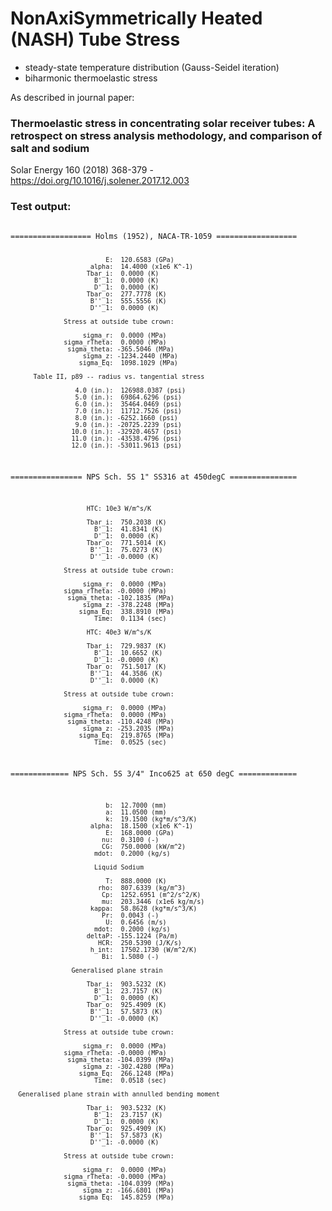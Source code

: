 # NonAxiSymmetrically Heated (NASH) Tube Stress
- steady-state temperature distribution (Gauss-Seidel iteration)
- biharmonic thermoelastic stress

As described in journal paper:
### Thermoelastic stress in concentrating solar receiver tubes: A retrospect on stress analysis methodology, and comparison of salt and sodium
Solar Energy 160 (2018) 368-379 - https://doi.org/10.1016/j.solener.2017.12.003

### Test output:

<code>
================== Holms (1952), NACA-TR-1059 ==================

                             E:  120.6583 (GPa)
                         alpha:  14.4000 (x1e6 K^-1)
                        Tbar_i:  0.0000 (K)
                          B'_1:  0.0000 (K)
                          D'_1:  0.0000 (K)
                        Tbar_o:  277.7778 (K)
                         B''_1:  555.5556 (K)
                         D''_1:  0.0000 (K)

                  Stress at outside tube crown:                 

                       sigma_r:  0.0000 (MPa)
                  sigma_rTheta:  0.0000 (MPa)
                   sigma_theta: -365.5046 (MPa)
                       sigma_z: -1234.2440 (MPa)
                      sigma_Eq:  1098.1029 (MPa)

          Table II, p89 -- radius vs. tangential stress         

                     4.0 (in.):  126988.0387 (psi)
                     5.0 (in.):  69864.6296 (psi)
                     6.0 (in.):  35464.0469 (psi)
                     7.0 (in.):  11712.7526 (psi)
                     8.0 (in.): -6252.1660 (psi)
                     9.0 (in.): -20725.2239 (psi)
                    10.0 (in.): -32920.4657 (psi)
                    11.0 (in.): -43538.4796 (psi)
                    12.0 (in.): -53011.9613 (psi)

================ NPS Sch. 5S 1" SS316 at 450degC ===============


                        HTC: 10e3 W/m^s/K                       

                        Tbar_i:  750.2038 (K)
                          B'_1:  41.8341 (K)
                          D'_1:  0.0000 (K)
                        Tbar_o:  771.5014 (K)
                         B''_1:  75.0273 (K)
                         D''_1: -0.0000 (K)

                  Stress at outside tube crown:                 

                       sigma_r:  0.0000 (MPa)
                  sigma_rTheta: -0.0000 (MPa)
                   sigma_theta: -102.1835 (MPa)
                       sigma_z: -378.2248 (MPa)
                      sigma_Eq:  338.8910 (MPa)
                          Time:  0.1134 (sec)

                        HTC: 40e3 W/m^s/K                       

                        Tbar_i:  729.9837 (K)
                          B'_1:  10.6652 (K)
                          D'_1: -0.0000 (K)
                        Tbar_o:  751.5017 (K)
                         B''_1:  44.3586 (K)
                         D''_1:  0.0000 (K)

                  Stress at outside tube crown:                 

                       sigma_r:  0.0000 (MPa)
                  sigma_rTheta:  0.0000 (MPa)
                   sigma_theta: -110.4248 (MPa)
                       sigma_z: -253.2035 (MPa)
                      sigma_Eq:  219.8765 (MPa)
                          Time:  0.0525 (sec)

============= NPS Sch. 5S 3/4" Inco625 at 650 degC =============

                             b:  12.7000 (mm)
                             a:  11.0500 (mm)
                             k:  19.1500 (kg*m/s^3/K)
                         alpha:  18.1500 (x1e6 K^-1)
                             E:  168.0000 (GPa)
                            nu:  0.3100 (-)
                            CG:  750.0000 (kW/m^2)
                          mdot:  0.2000 (kg/s)

                          Liquid Sodium                         

                             T:  888.0000 (K)
                           rho:  807.6339 (kg/m^3)
                            Cp:  1252.6951 (m^2/s^2/K)
                            mu:  203.3446 (x1e6 kg/m/s)
                         kappa:  58.8628 (kg*m/s^3/K)
                            Pr:  0.0043 (-)
                             U:  0.6456 (m/s)
                          mdot:  0.2000 (kg/s)
                        deltaP: -155.1224 (Pa/m)
                           HCR:  250.5390 (J/K/s)
                         h_int:  17502.1730 (W/m^2/K)
                            Bi:  1.5080 (-)

                    Generalised plane strain                    

                        Tbar_i:  903.5232 (K)
                          B'_1:  23.7157 (K)
                          D'_1:  0.0000 (K)
                        Tbar_o:  925.4909 (K)
                         B''_1:  57.5873 (K)
                         D''_1: -0.0000 (K)

                  Stress at outside tube crown:                 

                       sigma_r:  0.0000 (MPa)
                  sigma_rTheta: -0.0000 (MPa)
                   sigma_theta: -104.0399 (MPa)
                       sigma_z: -302.4280 (MPa)
                      sigma_Eq:  266.1248 (MPa)
                          Time:  0.0518 (sec)

      Generalised plane strain with annulled bending moment     

                        Tbar_i:  903.5232 (K)
                          B'_1:  23.7157 (K)
                          D'_1:  0.0000 (K)
                        Tbar_o:  925.4909 (K)
                         B''_1:  57.5873 (K)
                         D''_1: -0.0000 (K)

                  Stress at outside tube crown:                 

                       sigma_r:  0.0000 (MPa)
                  sigma_rTheta: -0.0000 (MPa)
                   sigma_theta: -104.0399 (MPa)
                       sigma_z: -166.6801 (MPa)
                      sigma_Eq:  145.8259 (MPa)
</code>